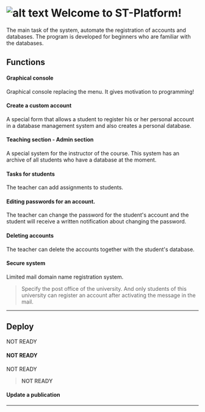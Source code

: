 ![alt text](https://image.ibb.co/i2Y9Hb/screen.png)
Welcome to ST-Platform!
===================


The main task of the system, automate the registration of accounts and databases.
The program is developed for beginners who are familiar with the databases.


Functions
-------------

#### <i class="icon-file"></i> Graphical console




Graphical console replacing the menu. It gives motivation to programming!


#### <i class="icon-file"></i> Create a custom account




A special form that allows a student to register his or her personal account in a database management system and also creates a personal database.

#### <i class="icon-folder-open"></i> Teaching section - Admin section

A special system for the instructor of the course. This system has an archive of all students who have a database at the moment.

#### <i class="icon-pencil"></i> Tasks for students

The teacher can add assignments to students.

#### <i class="icon-pencil"></i> Editing passwords for an account.

The teacher can change the password for the student's account and the student will receive a written notification about changing the password.

#### <i class="icon-trash"></i> Deleting accounts

The teacher can delete the accounts together with the student's database.

#### <i class="icon-hdd"></i> Secure system

Limited mail domain name registration system.

> Specify the post office of the university. And only students of this university can register an account after activating the message in the mail.


----------



Deploy
-------------

NOT READY
#### <i class="icon-upload"></i> NOT READY

NOT READY

>  <i class="icon-cog"></i> **NOT READY**

#### <i class="icon-upload"></i> Update a publication


----------



